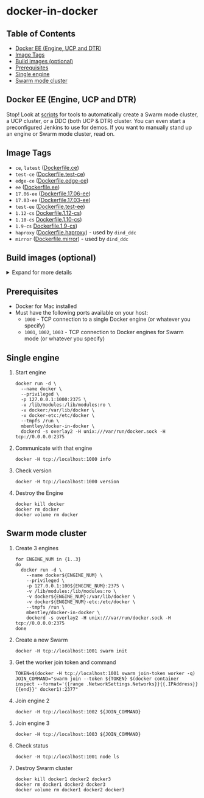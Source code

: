 docker-in-docker
================

## Table of Contents
* [Docker EE (Engine, UCP and DTR)](#docker-ee-engine-ucp-and-dtr)
* [Image Tags](#image-tags)
* [Build images (optional)](#build-images-optional)
* [Prerequisites](#prerequisites)
* [Single engine](#single-engine)
* [Swarm mode cluster](#swarm-mode-cluster)

## Docker EE (Engine, UCP and DTR)
Stop! Look at [scripts](./scripts) for tools to automatically create a Swarm mode cluster, a UCP cluster, or a DDC (both UCP & DTR) cluster. You can even start a preconfigured Jenkins to use for demos. If you want to manually stand up an engine or Swarm mode cluster, read on.

## Image Tags
  * `ce`, `latest` ([Dockerfile.ce](./Dockerfile.ce))
  * `test-ce` ([Dockerfile.test-ce](./Dockerfile.test-ce))
  * `edge-ce` ([Dockerfile.edge-ce](./Dockerfile.edge-ce))
  * `ee` ([Dockerfile.ee](./Dockerfile.ee))
  * `17.06-ee` ([Dockerfile.17.06-ee](./Dockerfile.17.06-ee))
  * `17.03-ee` ([Dockerfile.17.03-ee](./Dockerfile.17.03-ee))
  * `test-ee` ([Dockerfile.test-ee](./Dockerfile.test-ee))
  * `1.12-cs` [Dockerfile.1.12-cs](./Dockerfile.1.12-cs))
  * `1.10-cs` [Dockerfile.1.10-cs](./Dockerfile.1.10-cs))
  * `1.9-cs` [Dockerfile.1.9-cs](./Dockerfile.1.9-cs))
  * `haproxy` ([Dockerfile.haproxy](./scripts/haproxy/Dockerfile.haproxy)) - used by  `dind_ddc`
  * `mirror` ([Dockerfile.mirror](./scripts/mirror/Dockerfile.mirror)) - used by  `dind_ddc`

## Build images (optional)
<details><summary>Expand for more details</summary><p>

The images are published to Docker Hub so you do not need to build them unless you want to,

*Note*: your `<DOCKER-EE-URL>` value can be found from https://store.docker.com/?overlay=subscriptions

* Docker CE (stable)
  ```
  docker build \
    -t mbentley/docker-in-docker:17.03-ce \
    -t mbentley/docker-in-docker:ce \
    -f Dockerfile.ce .
  ```
* Docker CE (test)
  ```
  docker build \
    -t mbentley/docker-in-docker:test-ce \
    -f Dockerfile.test-ce .
  ```
* Docker CE (edge)
  ```
  docker build \
    -t mbentley/docker-in-docker:edge-ce \
    -f Dockerfile.edge-ce .
  ```
* Docker EE (stable)
  ```
  docker build \
    --build-arg DOCKER_EE_URL="<DOCKER-EE-URL>" \
    -t mbentley/docker-in-docker:ee \
    -f Dockerfile.ee .

  docker push mbentley/docker-in-docker:ee
  ```
* Docker EE (stable-17.03)
  ```
  docker build \
    --build-arg DOCKER_EE_URL="<DOCKER-EE-URL>" \
    -t mbentley/docker-in-docker:17.03-ee \
    -f Dockerfile.17.03-ee .

  docker push mbentley/docker-in-docker:17.03-ee
  ```
* Docker EE (stable-17.06)
  ```
  docker build \
    --build-arg DOCKER_EE_URL="<DOCKER-EE-URL>" \
    -t mbentley/docker-in-docker:17.06-ee \
    -f Dockerfile.17.06-ee .

  docker push mbentley/docker-in-docker:17.06-ee
  ```
* Docker EE (test)
  ```
  docker build \
    --build-arg DOCKER_EE_URL="<DOCKER-EE-URL>" \
    -t mbentley/docker-in-docker:test-ee \
    -f Dockerfile.test-ee .

  docker push mbentley/docker-in-docker:test-ee
  ```

* Docker CS Engine 1.12
  ```
  docker build \
    -t mbentley/docker-in-docker:1.12-cs \
    -f Dockerfile.cs-1.12 .

  docker push mbentley/docker-in-docker:1.12-ce
  ```

* Docker CS Engine 1.10
  ```
  docker build \
    -t mbentley/docker-in-docker:1.10-cs \
    -f Dockerfile.cs-1.10 .

  docker push mbentley/docker-in-docker:1.10-cs
  ```

* Docker CS Engine 1.9
  ```
  docker build \
    -t mbentley/docker-in-docker:1.9-cs \
    -f Dockerfile.cs-1.9 .

  docker push mbentley/docker-in-docker:1.9-cs
  ```
</p></details>

## Prerequisites
  * Docker for Mac installed
  * Must have the following ports available on your host:
    * `1000` - TCP connection to a single Docker engine (or whatever you specify)
    * `1001`, `1002`, `1003` - TCP connection to Docker engines for Swarm mode (or whatever you specify)

## Single engine

1. Start engine
    ```
    docker run -d \
      --name docker \
      --privileged \
      -p 127.0.0.1:1000:2375 \
      -v /lib/modules:/lib/modules:ro \
      -v docker:/var/lib/docker \
      -v docker-etc:/etc/docker \
      --tmpfs /run \
      mbentley/docker-in-docker \
      dockerd -s overlay2 -H unix:///var/run/docker.sock -H tcp://0.0.0.0:2375
    ```

2. Communicate with that engine
    ```
    docker -H tcp://localhost:1000 info
    ```

3. Check version
    ```
    docker -H tcp://localhost:1000 version
    ```

4. Destroy the Engine
    ```
    docker kill docker
    docker rm docker
    docker volume rm docker
    ```

## Swarm mode cluster
1. Create 3 engines
    ```
    for ENGINE_NUM in {1..3}
    do
      docker run -d \
        --name docker${ENGINE_NUM} \
        --privileged \
        -p 127.0.0.1:100${ENGINE_NUM}:2375 \
        -v /lib/modules:/lib/modules:ro \
        -v docker${ENGINE_NUM}:/var/lib/docker \
        -v docker${ENGINE_NUM}-etc:/etc/docker \
        --tmpfs /run \
        mbentley/docker-in-docker \
        dockerd -s overlay2 -H unix:///var/run/docker.sock -H tcp://0.0.0.0:2375
    done
    ```

2. Create a new Swarm
    ```
    docker -H tcp://localhost:1001 swarm init
    ```

3. Get the worker join token and command
    ```
    TOKEN=$(docker -H tcp://localhost:1001 swarm join-token worker -q)
    JOIN_COMMAND="swarm join --token ${TOKEN} $(docker container inspect --format='{{range .NetworkSettings.Networks}}{{.IPAddress}}{{end}}' docker1):2377"
    ```

4. Join engine 2
    ```
    docker -H tcp://localhost:1002 ${JOIN_COMMAND}
    ```

5. Join engine 3
    ```
    docker -H tcp://localhost:1003 ${JOIN_COMMAND}
    ```

6. Check status
    ```
    docker -H tcp://localhost:1001 node ls
    ```

7. Destroy Swarm cluster
    ```
    docker kill docker1 docker2 docker3
    docker rm docker1 docker2 docker3
    docker volume rm docker1 docker2 docker3
    ```
